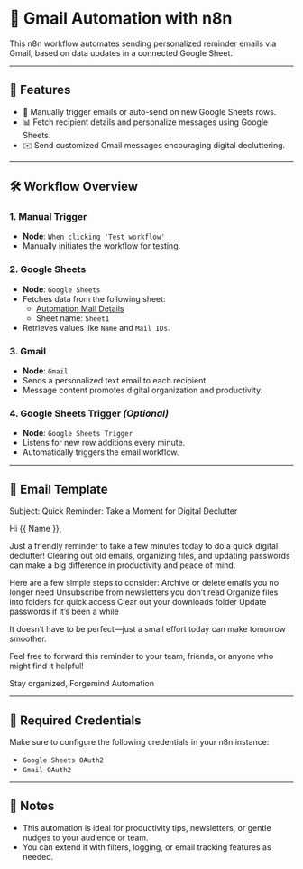 # 📧 Gmail Automation with n8n

This n8n workflow automates sending personalized reminder emails via Gmail, based on data updates in a connected Google Sheet.

---

## 🔧 Features

- 🔘 Manually trigger emails or auto-send on new Google Sheets rows.
- 📊 Fetch recipient details and personalize messages using Google Sheets.
- ✉️ Send customized Gmail messages encouraging digital decluttering.

---

## 🛠 Workflow Overview

### 1. Manual Trigger
- **Node**: `When clicking 'Test workflow'`
- Manually initiates the workflow for testing.

### 2. Google Sheets
- **Node**: `Google Sheets`
- Fetches data from the following sheet:
  - [Automation Mail Details](https://docs.google.com/spreadsheets/d/1_gAyjYiEf7K-SBTLT8NRLxdfkaaPZLb6h-iJw89YeGo/edit?usp=drivesdk)
  - Sheet name: `Sheet1`
- Retrieves values like `Name` and `Mail IDs`.

### 3. Gmail
- **Node**: `Gmail`
- Sends a personalized text email to each recipient.
- Message content promotes digital organization and productivity.

### 4. Google Sheets Trigger *(Optional)*
- **Node**: `Google Sheets Trigger`
- Listens for new row additions every minute.
- Automatically triggers the email workflow.

---

## 📩 Email Template

Subject: Quick Reminder: Take a Moment for Digital Declutter

Hi {{ Name }},

Just a friendly reminder to take a few minutes today to do a quick digital declutter!
Clearing out old emails, organizing files, and updating passwords can make a big difference in productivity and peace of mind.

Here are a few simple steps to consider:
Archive or delete emails you no longer need
Unsubscribe from newsletters you don’t read
Organize files into folders for quick access
Clear out your downloads folder
Update passwords if it’s been a while

It doesn’t have to be perfect—just a small effort today can make tomorrow smoother.

Feel free to forward this reminder to your team, friends, or anyone who might find it helpful!

Stay organized,
Forgemind Automation


---

## 🔐 Required Credentials

Make sure to configure the following credentials in your n8n instance:
- `Google Sheets OAuth2`
- `Gmail OAuth2`

---

## 📎 Notes

- This automation is ideal for productivity tips, newsletters, or gentle nudges to your audience or team.
- You can extend it with filters, logging, or email tracking features as needed.


